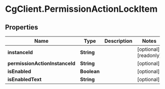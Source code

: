# CgClient.PermissionActionLockItem

## Properties

Name | Type | Description | Notes
------------ | ------------- | ------------- | -------------
**instanceId** | **String** |  | [optional] [readonly] 
**permissionActionInstanceId** | **String** |  | [optional] 
**isEnabled** | **Boolean** |  | [optional] 
**isEnabledText** | **String** |  | [optional] 


